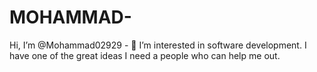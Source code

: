 # MOHAMMAD-
Hi, I’m @Mohammad02929 - 👀 I’m interested in software development. I have one of the great ideas I need a people who can help me out.
